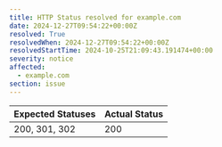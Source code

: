 ```yaml
---
title: HTTP Status resolved for example.com
date: 2024-12-27T09:54:22+00:00Z
resolved: True
resolvedWhen: 2024-12-27T09:54:22+00:00Z
resolvedStartTime: 2024-10-25T21:09:43.191474+00:00
severity: notice
affected:
  - example.com
section: issue
---
```


| Expected Statuses | Actual Status  |
|-------------------|----------------|
| 200, 301, 302 | 200 |
